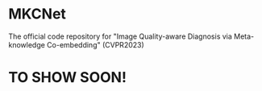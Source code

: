 # MKCNet
The official code repository for "Image Quality-aware Diagnosis via Meta-knowledge Co-embedding" (CVPR2023)

# TO SHOW SOON!